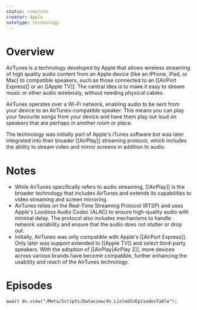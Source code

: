 ```yaml
---
status: complete
creator: Apple
notetype: technology
---
```


# Overview
AirTunes is a technology developed by Apple that allows wireless streaming of high quality audio content from an Apple device (like an iPhone, iPad, or Mac) to compatible speakers, such as those connected to an [[AirPort Express]] or an [[Apple TV]]. The central idea is to make it easy to stream music or other audio wirelessly, without needing physical cables.

AirTunes operates over a Wi-Fi network, enabling audio to be sent from your device to an AirTunes-compatible speaker. This means you can play your favourite songs from your device and have them play out loud on speakers that are perhaps in another room or place.

The technology was initially part of Apple's iTunes software but was later integrated into their broader [[AirPlay]] streaming protocol, which includes the ability to stream video and mirror screens in addition to audio.

# Notes
- While AirTunes specifically refers to audio streaming, [[AirPlay]] is the broader technology that includes AirTunes and extends its capabilities to video streaming and screen mirroring.
- AirTunes relies on the Real-Time Streaming Protocol (RTSP) and uses Apple's Lossless Audio Codec (ALAC) to ensure high-quality audio with minimal delay. The protocol also includes mechanisms to handle network variability and ensure that the audio does not stutter or drop out.
- Initially, AirTunes was only compatible with Apple's [[AirPort Express]]. Only later was support extended to [[Apple TV]] and select third-party speakers. With the adoption of [[AirPlay\|AirPlay 2]], more devices across various brands have become compatible, further enhancing the usability and reach of the AirTunes technology.

# Episodes
```dataviewjs
await dv.view("/Meta/Scripts/Dataview/dv_ListedInEpisodesTable");
```

